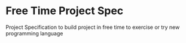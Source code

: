 # Free Time Project Spec

Project Specification to build project in free time to exercise or try new
programming language
